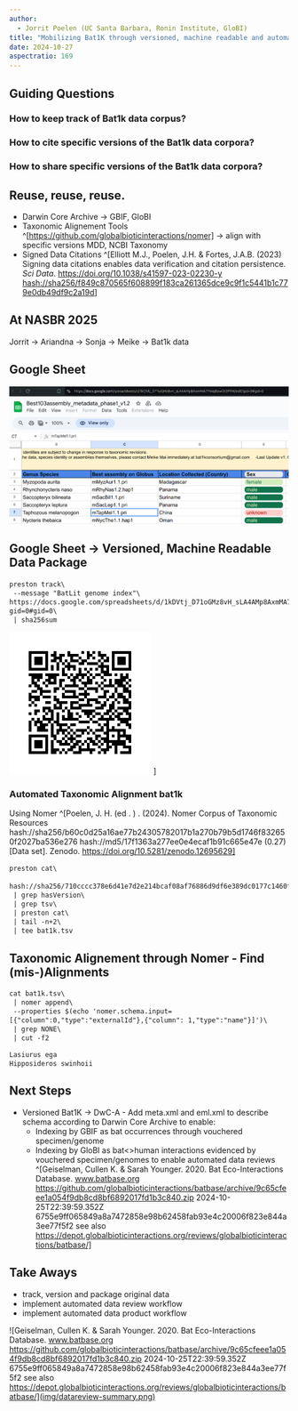 ```yaml
---
author:
  - Jorrit Poelen (UC Santa Barbara, Ronin Institute, GloBI)
title: "Mobilizing Bat1K through versioned, machine readable and automatically generated data publications."
date: 2024-10-27
aspectratio: 169
---
```


## Guiding Questions

### How to keep track of Bat1k data corpus?

### How to cite specific versions of the Bat1k data corpora?

### How to share specific versions of the Bat1k data corpora?

## Reuse, reuse, reuse.

 * Darwin Core Archive -> GBIF, GloBI 
 * Taxonomic Alignement Tools ^[https://github.com/globalbioticinteractions/nomer] -> align with specific versions MDD, NCBI Taxonomy
 * Signed Data Citations ^[Elliott M.J., Poelen, J.H. & Fortes, J.A.B. (2023) Signing data citations enables data verification and citation persistence. *Sci Data*. https://doi.org/10.1038/s41597-023-02230-y [hash://sha256/f849c870565f608899f183ca261365dce9c9f1c5441b1c779e0db49df9c2a19d](https://linker.bio/hash://sha256/f849c870565f608899f183ca261365dce9c9f1c5441b1c779e0db49df9c2a19d)]


## At NASBR 2025 

Jorrit -> Ariandna -> Sonja -> Meike -> Bat1k data 

## Google Sheet

![Best103assembly_metadata_phase1_v1.2 accessed at https://docs.google.com/spreadsheets/d/1kDVtj_D71oGMz8vH_sLA4AMp8AxmMA7YWqBowOI2PFM/edit?gid=0#gid=0 on 2024-10-27.](./img/google-sheets.png)

## Google Sheet -> Versioned, Machine Readable Data Package

```
preston track\
 --message "BatLit genome index"\
https://docs.google.com/spreadsheets/d/1kDVtj_D71oGMz8vH_sLA4AMp8AxmMA7YWqBowOI2PFM/edit?gid=0#gid=0\
 | sha256sum
```

![signature of data1k data package: hash://sha256/710cccc378e6d41e7d2e214bcaf08af76886d9df6e389dc0177c1460fb5c3999](img/qrcode.png)
]


### Automated Taxonomic Alignment bat1k 

Using Nomer ^[Poelen, J. H. (ed . ) . (2024). Nomer Corpus of Taxonomic Resources hash://sha256/b60c0d25a16ae77b24305782017b1a270b79b5d1746f832650f2027ba536e276 hash://md5/17f1363a277ee0e4ecaf1b91c665e47e (0.27) [Data set]. Zenodo. https://doi.org/10.5281/zenodo.12695629]

```
preston cat\
 hash://sha256/710cccc378e6d41e7d2e214bcaf08af76886d9df6e389dc0177c1460fb5c3999\
 | grep hasVersion\
 | grep tsv\
 | preston cat\
 | tail -n+2\
 | tee bat1k.tsv
```

  


## Taxonomic Alignement through Nomer - Find (mis-)Alignments

```
cat bat1k.tsv\
 | nomer append\
 --properties $(echo 'nomer.schema.input=[{"column":0,"type":"externalId"},{"column": 1,"type":"name"}]')\
 | grep NONE\
 | cut -f2
```

```
Lasiurus ega
Hipposideros swinhoii  
```

## Next Steps

 * Versioned Bat1K -> DwC-A - Add meta.xml and eml.xml to describe schema according to Darwin Core Archive to enable:
   * Indexing by GBIF as bat occurrences through vouchered specimen/genome
   * Indexing by GloBI as bat<>human interactions evidenced by vouchered specimen/genomes to enable automated data reviews ^[Geiselman, Cullen K. & Sarah Younger. 2020. Bat Eco-Interactions Database. www.batbase.org https://github.com/globalbioticinteractions/batbase/archive/9c65cfeee1a054f9db8cd8bf6892017fd1b3c840.zip 2024-10-25T22:39:59.352Z 6755e9ff065849a8a7472858e98b62458fab93e4c20006f823e844a3ee77f5f2 see also https://depot.globalbioticinteractions.org/reviews/globalbioticinteractions/batbase/]

## Take Aways

 * track, version and package original data
 * implement automated data review workflow
 * implement automated data product workflow

![Geiselman, Cullen K. & Sarah Younger. 2020. Bat Eco-Interactions Database. www.batbase.org https://github.com/globalbioticinteractions/batbase/archive/9c65cfeee1a054f9db8cd8bf6892017fd1b3c840.zip 2024-10-25T22:39:59.352Z 6755e9ff065849a8a7472858e98b62458fab93e4c20006f823e844a3ee77f5f2 see also https://depot.globalbioticinteractions.org/reviews/globalbioticinteractions/batbase/](img/datareview-summary.png)

